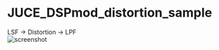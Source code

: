 # JUCE_DSPmod_distortion_sample
LSF -> Distortion -> LPF  
![screenshot]("https://github.com/Aogiri-m2d/JUCE_DSPmod_distortion_sample/blob/master/staticClipper/screenshot/distortion_cap.JPG?raw=true")
